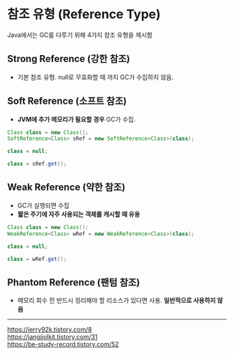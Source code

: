 # 참조 유형 (Reference Type)
Java에서는 GC를 다루기 위해 4가지 참조 유형을 제시함

## Strong Reference (강한 참조)
- 기본 참조 유형. null로 무효화할 때 까지 GC가 수집하지 않음.

## Soft Reference (소프트 참조)
- **JVM에 추가 메모리가 필요할 경우** GC가 수집.
```java
Class class = new Class();
SoftReference<Class> sRef = new SoftReference<Class>(class);

class = null;

class = sRef.get();
```

## Weak Reference (약한 참조)
- GC가 실행되면 수집 
- **짧은 주기에 자주 사용되는 객체를 캐시할 때 유용**
```java
Class class = new Class();
WeakReference<Class> wRef = new WeakReference<Class>(class); 

class = null;

class = wRef.get();
```

## Phantom Reference (팬텀 참조)
- 메모리 회수 전 반드시 정리해야 할 리소스가 있다면 사용. **일반적으로 사용하지 않음**

--- 
https://jerry92k.tistory.com/8  
https://jangjjolkit.tistory.com/31   
https://be-study-record.tistory.com/52   